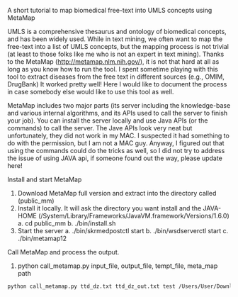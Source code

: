 A short tutorial to map biomedical free-text into UMLS concepts using MetaMap

UMLS is a comprehensive thesaurus and ontology of biomedical concepts, and has been widely used. While in text mining, we often want to map the free-text into a list of UMLS concepts, but the mapping process is not trivial (at least to those folks like me who is not an expert in text mining). Thanks to the MetaMap (http://metamap.nlm.nih.gov/), it is not that hard at all as long as you know how to run the tool. I spent sometime playing with this tool to extract diseases from the free text in different sources (e.g., OMIM, DrugBank) It worked pretty well!  Here I would like to document the process in case somebody else would like to use this tool as well.

MetaMap includes two major parts (its server including the knowledge-base and various internal algorithms, and its APIs used to call the server to finish your job).  You can install the server locally and use Java APIs (or the commands) to call the server. The Jave APIs look very neat but unfortunately, they did not work in my MAC. I suspected it had something to do with the permission, but I am not a MAC guy. Anyway, I figured out that using the commands could do the tricks as well, so I did not try to address the issue of using JAVA api, if someone found out the way, please update here!

Install and start MetaMap

1)	Download MetaMap full version and extract into the directory called (public_mm)
2)	Install it locally. It will ask the directory you want install and the JAVA-HOME (/System/Library/Frameworks/JavaVM.framework/Versions/1.6.0)
a.	cd public_mm
b.	./bin/install.sh
3)	Start the server
a.	./bin/skrmedpostctl start
b.	./bin/wsdserverctl start
c.	./bin/metamap12

Call MetaMap and process the output. 
1)	python call_metamap.py input_file, output_file, tempt_file, meta_map path
```sh
python call_metamap.py ttd_dz.txt ttd_dz_out.txt test /Users/User/Downloads/public_mm/bin/metamap12
```



